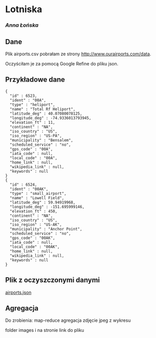 # Lotniska

### *Anna Łońska*

## Dane

Plik airports.csv pobrałam ze strony http://www.ourairports.com/data.

Oczyściłam je za pomocą Google Refine do pliku json.

## Przykładowe dane

```
{
  "id" : 6523,
  "ident" : "00A",
  "type" : "heliport",
  "name" : "Total Rf Heliport",
  "latitude_deg" : 40.07080078125,
  "longitude_deg" : -74.9336013793945,
  "elevation_ft" : 11,
  "continent" : "NA",
  "iso_country" : "US",
  "iso_region" : "US-PA",
  "municipality" : "Bensalem",
  "scheduled_service" : "no",
  "gps_code" : "00A",
  "iata_code" : null,
  "local_code" : "00A",
  "home_link" : null,
  "wikipedia_link" : null,
  "keywords" : null
}
{
  "id" : 6524,
  "ident" : "00AK",
  "type" : "small_airport",
  "name" : "Lowell Field",
  "latitude_deg" : 59.94919968,
  "longitude_deg" : -151.695999146,
  "elevation_ft" : 450,
  "continent" : "NA",
  "iso_country" : "US",
  "iso_region" : "US-AK",
  "municipality" : "Anchor Point",
  "scheduled_service" : "no",
  "gps_code" : "00AK",
  "iata_code" : null,
  "local_code" : "00AK",
  "home_link" : null,
  "wikipedia_link" : null,
  "keywords" : null
}
```

## Plik z oczyszczonymi danymi

[airports.json](https://github.com/Iskratgz/lotniska/edit/master/airports.json)

## Agregacja

Do zrobienia:
map-reduce
agregacja
zdjęcie jpeg z wykresu

folder images i na stronie link do pliku

